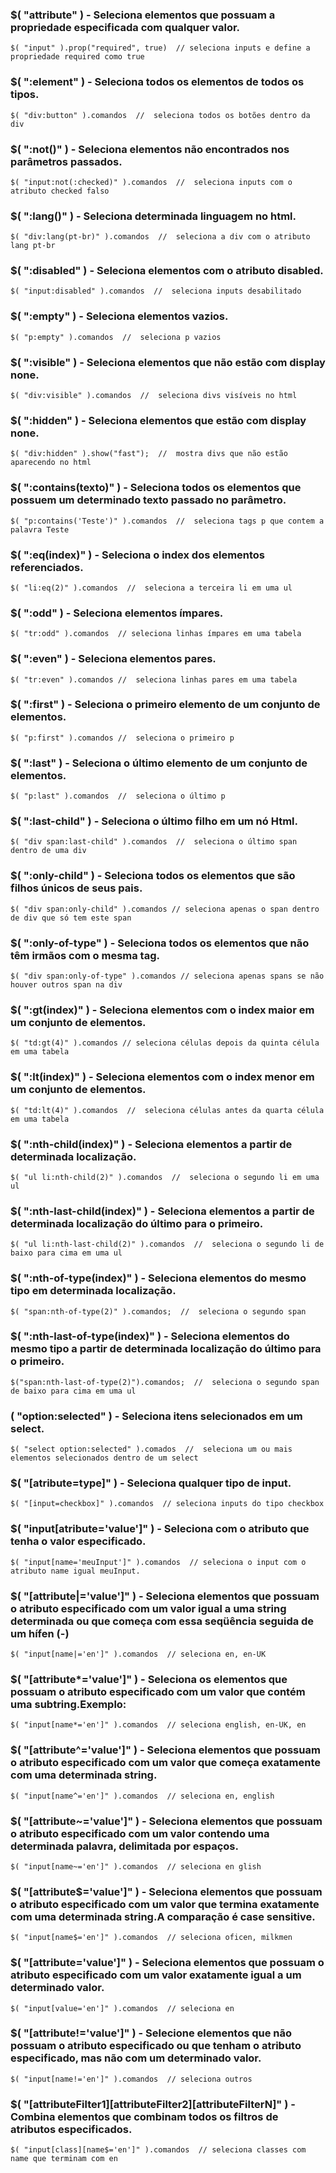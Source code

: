 ### $( "attribute" ) - Seleciona elementos que possuam a propriedade especificada com qualquer valor.

	$( "input" ).prop("required", true)  // seleciona inputs e define a propriedade required como true
	
### $( ":element" ) - Seleciona todos os elementos de todos os tipos.

	$( "div:button" ).comandos  //  seleciona todos os botões dentro da div
	
### $( ":not()" ) - Seleciona elementos não encontrados nos parâmetros passados.
	
	$( "input:not(:checked)" ).comandos  //  seleciona inputs com o atributo checked falso
	
### $( ":lang()" ) - Seleciona determinada linguagem no html.

	$( "div:lang(pt-br)" ).comandos  //  seleciona a div com o atributo lang pt-br

### $( ":disabled" ) - Seleciona elementos com o atributo disabled.

	$( "input:disabled" ).comandos  //  seleciona inputs desabilitado
	
### $( ":empty" ) - Seleciona elementos vazios.
	
	$( "p:empty" ).comandos  //  seleciona p vazios
	
### $( ":visible" ) - Seleciona elementos que não estão com display none.

	$( "div:visible" ).comandos  //  seleciona divs visíveis no html
	
### $( ":hidden" ) - Seleciona elementos que estão com display none.

	$( "div:hidden" ).show("fast");  //  mostra divs que não estão aparecendo no html  
	
### $( ":contains(texto)" ) - Seleciona todos os elementos que possuem um determinado texto passado no parâmetro.

	$( "p:contains('Teste')" ).comandos  //  seleciona tags p que contem a palavra Teste
	
### $( ":eq(index)" ) - Seleciona o index dos elementos referenciados. 

	$( "li:eq(2)" ).comandos  //  seleciona a terceira li em uma ul
	
### $( ":odd" ) - Seleciona elementos ímpares.

	$( "tr:odd" ).comandos  // seleciona linhas ímpares em uma tabela
	
### $( ":even" ) - Seleciona elementos pares.

	$( "tr:even" ).comandos //  seleciona linhas pares em uma tabela
	
### $( ":first" ) - Seleciona o primeiro elemento de um conjunto de elementos.

	$( "p:first" ).comandos //  seleciona o primeiro p
	
### $( ":last" ) - Seleciona o último elemento de um conjunto de elementos.

	$( "p:last" ).comandos  //  seleciona o último p
	
### $( ":last-child" ) - Seleciona o último filho em um nó Html.

	$( "div span:last-child" ).comandos  //  seleciona o último span dentro de uma div

### $( ":only-child" ) - Seleciona todos os elementos que são filhos únicos de seus pais.

	$( "div span:only-child" ).comandos // seleciona apenas o span dentro de div que só tem este span
	
### $( ":only-of-type" ) - Seleciona todos os elementos que não têm irmãos com o mesma tag.

	$( "div span:only-of-type" ).comandos // seleciona apenas spans se não houver outros span na div
	
### $( ":gt(index)" ) - Seleciona elementos com o index maior em um conjunto de elementos.

	$( "td:gt(4)" ).comandos // seleciona células depois da quinta célula em uma tabela
	
### $( ":lt(index)" ) - Seleciona elementos com o index menor em um conjunto de elementos.

	$( "td:lt(4)" ).comandos  //  seleciona células antes da quarta célula em uma tabela
	
### $( ":nth-child(index)" ) - Seleciona elementos a partir de determinada localização.

	$( "ul li:nth-child(2)" ).comandos  //  seleciona o segundo li em uma ul
	
### $( ":nth-last-child(index)" ) - Seleciona elementos a partir de determinada localização do último para o primeiro.

	$( "ul li:nth-last-child(2)" ).comandos  //  seleciona o segundo li de baixo para cima em uma ul
	
### $( ":nth-of-type(index)" ) - Seleciona elementos do mesmo tipo em determinada localização.

	$( "span:nth-of-type(2)" ).comandos;  //  seleciona o segundo span 
	
### $( ":nth-last-of-type(index)" ) - Seleciona elementos do mesmo tipo a partir de determinada localização do último para o primeiro.

	$("span:nth-last-of-type(2)").comandos;  //  seleciona o segundo span de baixo para cima em uma ul	
	
### ( "option:selected" ) - Seleciona itens selecionados em um select.

	$( "select option:selected" ).comados  //  seleciona um ou mais elementos selecionados dentro de um select
	
### $( "[atribute=type]" ) - Seleciona qualquer tipo de input.
	
	$( "[input=checkbox]" ).comandos  // seleciona inputs do tipo checkbox
	
### $( "input[atribute='value']" ) - Seleciona com o atributo que tenha o valor especificado.

	$( "input[name='meuInput']" ).comandos  // seleciona o input com o atributo name igual meuInput.
 	
### $( "[attribute|='value']" ) - Seleciona elementos que possuam o atributo especificado com um valor igual a uma string determinada ou que começa com essa seqüência seguida de um hífen (-)

	$( "input[name|='en']" ).comandos  // seleciona en, en-UK


### $( "[attribute*='value']" ) - Seleciona os elementos que possuam o atributo especificado com um valor que contém uma subtring.Exemplo:
			
	$( "input[name*='en']" ).comandos  // seleciona english, en-UK, en


### $( "[attribute^='value']" ) - Seleciona elementos que possuam o atributo especificado com um valor que começa exatamente com uma determinada string.

	$( "input[name^='en']" ).comandos  // seleciona en, english


### $( "[attribute~='value']" ) - Seleciona elementos que possuam o atributo especificado com um valor contendo uma determinada palavra, delimitada por espaços.

	$( "input[name~='en']" ).comandos  // seleciona en glish


### $( "[attribute$='value']" ) - Seleciona elementos que possuam o atributo especificado com um valor que termina exatamente com uma determinada string.A comparação é case sensitive.

	$( "input[name$='en']" ).comandos  // seleciona oficen, milkmen


### $( "[attribute='value']" ) - Seleciona elementos que possuam o atributo especificado com um valor exatamente igual a um determinado valor.

	$( "input[value='en']" ).comandos  // seleciona en


### $( "[attribute!='value']" ) - Selecione elementos que não possuam o atributo especificado ou que tenham o atributo especificado, mas não com um determinado valor.

	$( "input[name!='en']" ).comandos  // seleciona outros


### $( "[attributeFilter1][attributeFilter2][attributeFilterN]" ) - Combina elementos que combinam todos os filtros de atributos especificados.

	$( "input[class][name$='en']" ).comandos  // seleciona classes com name que terminam com en
	
